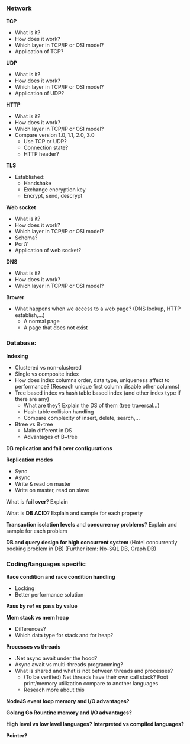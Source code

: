 ### Network
  **TCP**
  - What is it?
  - How does it work?
  - Which layer in TCP/IP or OSI model?
  - Application of TCP?

  **UDP**
  - What is it?
  - How does it work?
  - Which layer in TCP/IP or OSI model?
  - Application of UDP?

  **HTTP**
  - What is it?
  - How does it work?
  - Which layer in TCP/IP or OSI model?
  - Compare version 1.0, 1.1, 2.0, 3.0
    + Use TCP or UDP?
    + Connection state?
    + HTTP header?

  **TLS**
  - Established:
    + Handshake
    + Exchange encryption key
    + Encrypt, send, descrypt

  **Web socket**
  - What is it?
  - How does it work?
  - Which layer in TCP/IP or OSI model?
  - Schema?
  - Port?
  - Application of web socket?

  **DNS**
  - What is it?
  - How does it work?
  - Which layer in TCP/IP or OSI model?

  **Brower**
  - What happens when we access to a web page? (DNS lookup, HTTP establish,...)
    + A normal page
    + A page that does not exist

### Database:

  **Indexing**
  - Clustered vs non-clustered
  - Single vs composite index
  - How does index columns order, data type, uniqueness affect to performance? (Reseach unique first column disable other columns)
  - Tree based index vs hash table based index (and other index type if there are any)
    + What are they? Explain the DS of them (tree traversal...)
    + Hash table collision handling
    + Compare complexity of insert, delete, search,...
  - Btree vs B+tree
    + Main different in DS
    + Advantages of B+tree
    
  **DB replication and fail over configurations**

  **Replication modes**
  - Sync
  - Async
  - Write & read on master
  - Write on master, read on slave

  What is **fail over**? Explain

  What is **DB ACID**? Explain and sample for each property

  **Transaction isolation levels** and **concurrency problems**? Explain and sample for each problem

  **DB and query design for high concurrent system** (Hotel concurrently booking problem in DB)
  (Further item: No-SQL DB, Graph DB)

### Coding/languages specific

  **Race condition and race condition handling**
  - Locking
  - Better performance solution

  **Pass by ref vs pass by value**

  **Mem stack vs mem heap**
  - Differences?
  - Which data type for stack and for heap?

  **Processes vs threads**
  - .Net async await under the hood?
  - Async await vs multi-threads programming?
  - What is shared and what is not between threads and processes?
    + (To be verified).Net threads have their own call stack? Foot print/memory utilization compare to another languages
    + Reseach more about this

  **NodeJS event loop memory and I/O advantages?**

  **Golang Go Rountine memory and I/O advantages?**

  **High level vs low level languages? Interpreted vs compiled languages?**

  **Pointer?**
